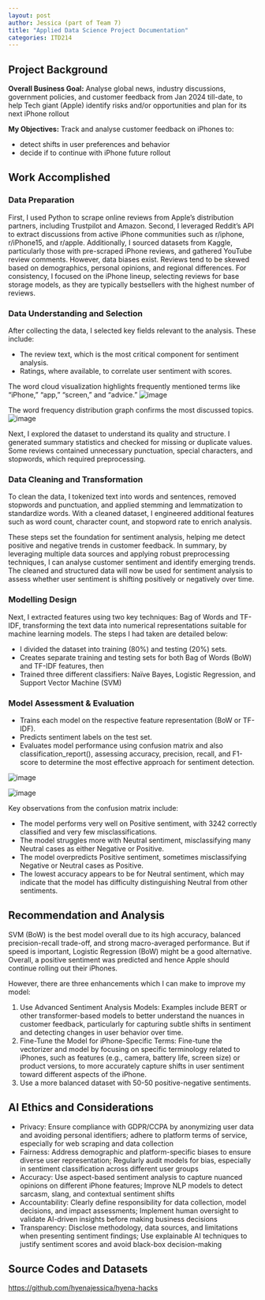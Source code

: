 ```yaml
---
layout: post
author: Jessica (part of Team 7)
title: "Applied Data Science Project Documentation"
categories: ITD214
---
```

## Project Background
**Overall Business Goal:** 
Analyse global news, industry discussions, government policies, and customer feedback from Jan 2024 till-date, to help Tech giant (Apple) identify risks and/or opportunities and plan for its next iPhone rollout

**My Objectives:** 
Track and analyse customer feedback on iPhones to:
- detect shifts in user preferences and behavior
- decide if to continue with iPhone future rollout

## Work Accomplished

### Data Preparation
First, I used Python to scrape online reviews from Apple’s distribution partners, including Trustpilot and Amazon.
Second, I leveraged Reddit’s API to extract discussions from active iPhone communities such as r/iphone, r/iPhone15, and r/apple.
Additionally, I sourced datasets from Kaggle, particularly those with pre-scraped iPhone reviews, and gathered YouTube review comments. 
However, data biases exist. Reviews tend to be skewed based on demographics, personal opinions, and regional differences.
For consistency, I focused on the iPhone lineup, selecting reviews for base storage models, as they are typically bestsellers with the highest number of reviews.

### Data Understanding and Selection
After collecting the data, I selected key fields relevant to the analysis. These include: 
- The review text, which is the most critical component for sentiment analysis.
- Ratings, where available, to correlate user sentiment with scores.

The word cloud visualization highlights frequently mentioned terms like “iPhone,” “app,” “screen,” and “advice.”
![image](https://github.com/user-attachments/assets/6e99985b-c91d-4ba1-9b5a-bd9d659aa52d)

The word frequency distribution graph confirms the most discussed topics.
![image](https://github.com/user-attachments/assets/10d43359-2588-46c2-872d-83092198038a)

Next, I explored the dataset to understand its quality and structure. I generated summary statistics and checked for missing or duplicate values.
Some reviews contained unnecessary punctuation, special characters, and stopwords, which required preprocessing. 

### Data Cleaning and Transformation
To clean the data, I tokenized text into words and sentences, removed stopwords and punctuation, and applied stemming and lemmatization to standardize words. With a cleaned dataset, I engineered additional features such as word count, character count, and stopword rate to enrich analysis.

These steps set the foundation for sentiment analysis, helping me detect positive and negative trends in customer feedback.
In summary, by leveraging multiple data sources and applying robust preprocessing techniques, I can analyse customer sentiment and identify emerging trends.
The cleaned and structured data will now be used for sentiment analysis to assess whether user sentiment is shifting positively or negatively over time.

### Modelling Design
Next, I extracted features using two key techniques: Bag of Words and TF-IDF, transforming the text data into numerical representations suitable for machine learning models. The steps I had taken are detailed below: 
- I divided the dataset into training (80%) and testing (20%) sets.
- Creates separate training and testing sets for both Bag of Words (BoW) and TF-IDF features, then
- Trained three different classifiers: Naïve Bayes, Logistic Regression, and Support Vector Machine (SVM)

### Model Assessment & Evaluation
- Trains each model on the respective feature representation (BoW or TF-IDF).
- Predicts sentiment labels on the test set.
- Evaluates model performance using confusion matrix and also classification_report(), assessing accuracy, precision, recall, and F1-score to determine the most effective approach for sentiment detection.

![image](https://github.com/user-attachments/assets/215375dd-92ee-4319-83a5-4434ffe5876d)

![image](https://github.com/user-attachments/assets/2ddfc94c-d9c6-4789-9504-b87e7fb761ec)

Key observations from the confusion matrix include:
- The model performs very well on Positive sentiment, with 3242 correctly classified and very few misclassifications.
- The model struggles more with Neutral sentiment, misclassifying many Neutral cases as either Negative or Positive.
- The model overpredicts Positive sentiment, sometimes misclassifying Negative or Neutral cases as Positive.
- The lowest accuracy appears to be for Neutral sentiment, which may indicate that the model has difficulty distinguishing Neutral from other sentiments.

## Recommendation and Analysis
SVM (BoW) is the best model overall due to its high accuracy, balanced precision-recall trade-off, and strong macro-averaged performance. But if speed is important, Logistic Regression (BoW) might be a good alternative. 
Overall, a positive sentiment was predicted and hence Apple should continue rolling out their iPhones. 

However, there are three enhancements which I can make to improve my model:
1. Use Advanced Sentiment Analysis Models: Examples include BERT or other transformer-based models to better understand the nuances in customer feedback, particularly for capturing subtle shifts in sentiment and detecting changes in user behavior over time.
2. Fine-Tune the Model for iPhone-Specific Terms: Fine-tune the vectorizer and model by focusing on specific terminology related to iPhones, such as features (e.g., camera, battery life, screen size) or product versions, to more accurately capture shifts in user sentiment toward different aspects of the iPhone.
3. Use a more balanced dataset with 50-50 positive-negative sentiments.

## AI Ethics and Considerations
- Privacy: Ensure compliance with GDPR/CCPA by anonymizing user data and avoiding personal identifiers; adhere to platform terms of service, especially for web scraping and data collection
- Fairness: Address demographic and platform-specific biases to ensure diverse user representation; Regularly audit models for bias, especially in sentiment classification across different user groups
- Accuracy: Use aspect-based sentiment analysis to capture nuanced opinions on different iPhone features; Improve NLP models to detect sarcasm, slang, and contextual sentiment shifts
- Accountability: Clearly define responsibility for data collection, model decisions, and impact assessments; Implement human oversight to validate AI-driven insights before making business decisions
- Transparency: Disclose methodology, data sources, and limitations when presenting sentiment findings; Use explainable AI techniques to justify sentiment scores and avoid black-box decision-making

## Source Codes and Datasets
https://github.com/hyenajessica/hyena-hacks
